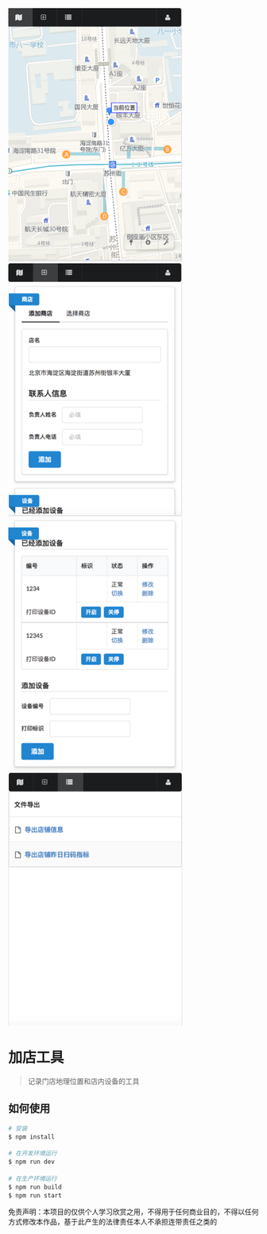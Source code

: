 <img src="./static/images/map.png" alt="map" height="510" width="350">
<img src="./static/images/add-shop.png" alt="add-shop" height="510" width="350">
<img src="./static/images/device.png" alt="device" height="510" width="350">
<img src="./static/images/download.png" alt="download" height="510" width="350">

# 加店工具

> 记录门店地理位置和店内设备的工具

## 如何使用

``` bash
# 安装
$ npm install

# 在开发环境运行
$ npm run dev

# 在生产环境运行
$ npm run build
$ npm run start
```

免责声明：本项目的仅供个人学习欣赏之用，不得用于任何商业目的，不得以任何方式修改本作品，基于此产生的法律责任本人不承担连带责任之类的

